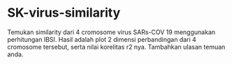 # SK-virus-similarity
Temukan similarity dari 4 cromosome virus SARs-COV 19 menggunakan perhitungan IBSI. Hasil adalah plot 2 dimensi perbandingan dari 4 cromosome tersebut, serta nilai korelitas r2 nya. Tambahkan ulasan temuan anda. 
